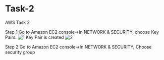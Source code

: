 # Task-2
AWS Task 2

Step 1:Go to Amazon EC2 console->In NETWORK & SECURITY, choose Key Pairs.
![1](https://user-images.githubusercontent.com/84776750/119525956-93f84000-bd9c-11eb-9774-82bd24e80bec.PNG)
Key Pair is created
![2](https://user-images.githubusercontent.com/84776750/119525948-922e7c80-bd9c-11eb-8a2d-b8969b0b0511.PNG)

Step 2:Go to Amazon EC2 console->In NETWORK & SECURITY, Choose security group
